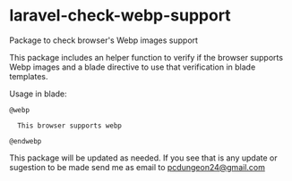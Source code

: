 # laravel-check-webp-support
Package to check browser's Webp images support

This package includes an helper function to verify if the browser supports Webp images and a blade directive to use that verification in blade templates.

Usage in blade:

```blade
@webp

  This browser supports webp

@endwebp

```

This package will be updated as needed. If you see that is any update or sugestion to be made send me as email to pcdungeon24@gmail.com
